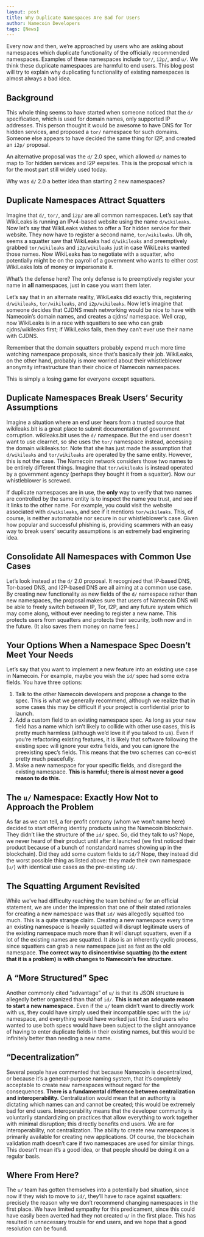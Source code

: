 ```yaml
---
layout: post
title: Why Duplicate Namespaces Are Bad for Users
author: Namecoin Developers
tags: [News]
---
```

Every now and then, we’re approached by users who are asking about namespaces which duplicate functionality of the officially recommended namespaces.  Examples of these namespaces include `tor/`, `i2p/`, and `u/`.  We think these duplicate namespaces are harmful to end users.  This blog post will try to explain why duplicating functionality of existing namespaces is almost always a bad idea.

## Background

This whole thing seems to have started when someone noticed that the `d/` specification, which is used for domain names, only supported IP addresses.  This person thought it would be awesome to have DNS for Tor hidden services, and proposed a `tor/` namespace for such domains.  Someone else appears to have decided the same thing for I2P, and created an `i2p/` proposal.

An alternative proposal was the `d/` 2.0 spec, which allowed `d/` names to map to Tor hidden services and I2P eepsites.  This is the proposal which is for the most part still widely used today.

Why was `d/` 2.0 a better idea than starting 2 new namespaces?

## Duplicate Namespaces Attract Squatters

Imagine that `d/`, `tor/`, and `i2p/` are all common namespaces.  Let’s say that WikiLeaks is running an IPv4-based website using the name `d/wikileaks`.  Now let’s say that WikiLeaks wishes to offer a Tor hidden service for their website.  They now have to register a second name, `tor/wikileaks`.  Uh oh, seems a squatter saw that WikiLeaks had `d/wikileaks` and preemptively grabbed `tor/wikileaks` and `i2p/wikileaks` just in case WikiLeaks wanted those names.  Now WikiLeaks has to negotiate with a squatter, who potentially might be on the payroll of a government who wants to either cost WikiLeaks lots of money or impersonate it.

What’s the defense here?  The only defense is to preemptively register your name in **all** namespaces, just in case you want them later.

Let’s say that in an alternate reality, WikiLeaks did exactly this, registering `d/wikileaks`, `tor/wikileaks`, and `i2p/wikileaks`.  Now let’s imagine that someone decides that CJDNS mesh networking would be nice to have with Namecoin’s domain names, and creates a cjdns/ namespace.  Well crap, now WikiLeaks is in a race with squatters to see who can grab cjdns/wikileaks first; if WikiLeaks fails, then they can’t ever use their name with CJDNS.

Remember that the domain squatters probably expend much more time watching namespace proposals, since that’s basically their job.  WikiLeaks, on the other hand, probably is more worried about their whistleblower anonymity infrastructure than their choice of Namecoin namespaces.

This is simply a losing game for everyone except squatters.

## Duplicate Namespaces Break Users’ Security Assumptions

Imagine a situation where an end user hears from a trusted source that wikileaks.bit is a great place to submit documentation of government corruption.  wikileaks.bit uses the `d/` namespace.  But the end user doesn’t want to use clearnet, so she uses the `tor/` namespace instead, accessing the domain wikileaks.tor.  Note that she has just made the assumption that `d/wikileaks` and `tor/wikileaks` are operated by the same entity.  However, this is not the case.  The Namecoin network considers those two names to be entirely different things.  Imagine that `tor/wikileaks` is instead operated by a government agency (perhaps they bought it from a squatter).  Now our whistleblower is screwed.

If duplicate namespaces are in use, the **only** way to verify that two names are controlled by the same entity is to inspect the name you trust, and see if it links to the other name.  For example, you could visit the website associated with `d/wikileaks`, and see if it mentions `tor/wikileaks`.  This, of course, is neither automatable nor secure in our whistleblower’s case.  Given how popular and successful phishing is, providing scammers with an easy way to break users’ security assumptions is an extremely bad enginering idea.

## Consolidate All Namespaces with Common Use Cases

Let’s look instead at the `d/` 2.0 proposal.  It recognized that IP-based DNS, Tor-based DNS, and I2P-based DNS are all aiming at a common use case.  By creating new functionality as new fields of the `d/` namespace rather than new namespaces, the proposal makes sure that users of Namecoin DNS will be able to freely switch between IP, Tor, I2P, and any future system which may come along, without ever needing to register a new name.  This protects users from squatters and protects their security, both now and in the future.  (It also saves them money on name fees.)

## Your Options When a Namespace Spec Doesn’t Meet Your Needs

Let’s say that you want to implement a new feature into an existing use case in Namecoin.  For example, maybe you wish the `id/` spec had some extra fields.  You have three options:

1. Talk to the other Namecoin developers and propose a change to the spec. This is what we generally recommend, although we realize that in some cases this may be difficult if your project is confidential prior to launch.
2. Add a custom field to an existing namespace spec.  As long as your new field has a name which isn’t likely to collide with other use cases, this is pretty much harmless (although we’d love it if you talked to us).  Even if you’re refactoring existing features, it is likely that software following the existing spec will ignore your extra fields, and you can ignore the preexisting spec’s fields.  This means that the two schemes can co-exist pretty much peacefully.
3. Make a new namespace for your specific fields, and disregard the existing namespace.  **This is harmful; there is almost never a good reason to do this.**

## The `u/` Namespace: Exactly How Not to Approach the Problem

As far as we can tell, a for-profit company (whom we won’t name here) decided to start offering identity products using the Namecoin blockchain.  They didn’t like the structure of the `id/` spec.  So, did they talk to us?  Nope, we never heard of their product until after it launched (we first noticed their product because of a bunch of nonstandard names showing up in the blockchain).  Did they add some custom fields to `id/`?  Nope, they instead did the worst possible thing as listed above: they made their own namespace (`u/`) with identical use cases as the pre-existing `id/`.

## The Squatting Argument Revisited

While we’ve had difficulty reaching the team behind `u/` for an official statement, we are under the impression that one of their stated rationales for creating a new namespace was that `id/` was allegedly squatted too much.  This is a quite strange claim.  Creating a new namespace every time an existing namespace is heavily squatted will disrupt legitimate users of the existing namespace much more than it will disrupt squatters, even if a lot of the existing names are squatted.  It also is an inherently cyclic process, since squatters can grab a new namespace just as fast as the old namespace.  **The correct way to disincentivise squatting (to the extent that it is a problem) is with changes to Namecoin’s fee structure.**

## A “More Structured” Spec

Another commonly cited “advantage” of `u/` is that its JSON structure is allegedly better organized than that of `id/`.  **This is not an adequate reason to start a new namespace.**  Even if the `u/` team didn’t want to directly work with us, they could have simply used their incompatible spec with the `id/` namespace, and everything would have worked just fine.  End users who wanted to use both specs would have been subject to the slight annoyance of having to enter duplicate fields in their existing names, but this would be infinitely better than needing a new name.

## “Decentralization”

Several people have commented that because Namecoin is decentralized, or because it’s a general-purpose naming system, that it’s completely acceptable to create new namespaces without regard for the consequences.  **There is a fundamental difference between centralization and interoperability.**  Centralization would mean that an authority is dictating which names can and cannot be created; this would be extremely bad for end users.  Interoperability means that the developer community is voluntarily standardizing on practices that allow everything to work together with minimal disruption; this directly benefits end users.  We are for interoperability, not centralization.  The ability to create new namespaces is primarily available for creating new applications.  Of course, the blockchain validation math doesn’t care if two namespaces are used for similar things.  This doesn’t mean it’s a good idea, or that people should be doing it on a regular basis.

## Where From Here?

The `u/` team has gotten themselves into a potentially bad situation, since now if they wish to move to `id/`, they’ll have to race against squatters: precisely the reason why we don’t recommend changing namespaces in the first place.  We have limited sympathy for this predicament, since this could have easily been averted had they not created `u/` in the first place.  This has resulted in unnecessary trouble for end users, and we hope that a good resolution can be found.
